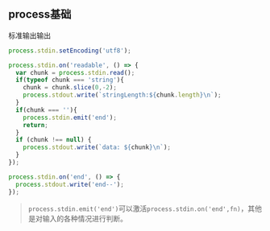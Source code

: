 ## process基础

标准输出输出

```js
process.stdin.setEncoding('utf8');

process.stdin.on('readable', () => {
  var chunk = process.stdin.read();
  if(typeof chunk === 'string'){
    chunk = chunk.slice(0,-2);
    process.stdout.write(`stringLength:${chunk.length}\n`);
  }
  if(chunk === ''){
    process.stdin.emit('end');
    return;
  }
  if (chunk !== null) {
    process.stdout.write(`data: ${chunk}\n`);
  }
});

process.stdin.on('end', () => {
  process.stdout.write('end--');
});

```

>`process.stdin.emit('end')`可以激活`process.stdin.on('end',fn)`，其他是对输入的各种情况进行判断。
